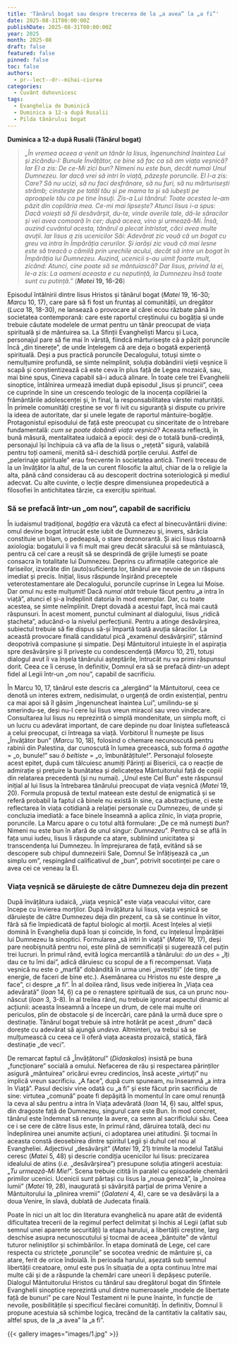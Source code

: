 ```yaml
---
title: 'Tânărul bogat sau despre trecerea de la „a avea” la „a fi”'
date: 2025-08-31T00:00:00Z
publishDate: 2025-08-31T00:00:00Z
year: 2025
month: 2025-08
draft: false
featured: false
pinned: false
toc: false
authors:
  - pr--lect--dr--mihai-ciurea
categories:
  - Cuvânt duhovnicesc
tags:
  - Evanghelia de Duminică
  - Duminica a 12-a după Rusalii
  - Pilda tânărului bogat
---
```

**Duminica a 12-a după Rusalii (Tânărul bogat)**

> _„În vremea aceea a venit un tânăr la Iisus, îngenunchind înaintea Lui și zicându-I: Bunule Învățător, ce bine să fac ca să am viața veșnică? Iar El a zis: De ce-Mi zici bun? Nimeni nu este bun, decât numai Unul Dumnezeu. Iar dacă vrei să intri în viață, păzește poruncile. El I-a zis: Care? Să nu ucizi, să nu faci desfrânare, să nu furi, să nu mărturisești strâmb; cinstește pe tatăl tău și pe mama ta și să iubești pe aproapele tău ca pe tine însuți. Zis-a Lui tânărul: Toate acestea le-am păzit din copilăria mea. Ce-mi mai lipsește? Atunci Iisus i-a spus: Dacă voiești să fii desăvârșit, du-te, vinde averile tale, dă-le săracilor și vei avea comoară în cer; după aceea, vino și urmează-Mi. Însă, auzind cuvântul acesta, tânărul a plecat întristat, căci avea multe avuții. Iar Iisus a zis ucenicilor Săi: Adevărat zic vouă că un bogat cu greu va intra în Împărăția cerurilor. Și iarăși zic vouă că mai lesne este să treacă o cămilă prin urechile acului, decât să intre un bogat în Împărăția lui Dumnezeu. Auzind, ucenicii s-au uimit foarte mult, zicând: Atunci, cine poate să se mântuiască? Dar Iisus, privind la ei, le-a zis: La oameni aceasta e cu neputință, la Dumnezeu însă toate sunt cu putință.”_ (**_Matei_ 19, 16-26**)

Episodul întâlnirii dintre Iisus Hristos și tânărul bogat (_Matei_ 19, 16-30; _Marcu_ 10, 17), care pare să fi fost un fruntaș al comunității, un dregător (_Luca_ 18, 18-30), ne lansează o provocare al cărei ecou răzbate până în societatea contemporană: care este raportul creștinului cu bogăția și unde trebuie căutate modelele de urmat pentru un tânăr preocupat de viața spirituală și de mântuirea sa. La Sfinții Evangheliști Marcu și Luca, personajul pare să fie mai în vârstă, fiindcă mărturisește că a păzit poruncile încă „din tinerețe”, de unde înțelegem că are deja o bogată experiență spirituală. Deși a pus practică poruncile Decalogului, totuși simte o nemulțumire profundă, se simte neîmplinit, soluția dobândirii vieții veșnice îi scapă și conștientizează că este ceva în plus față de Legea mozaică, sau, mai bine spus, Cineva capabil să-i aducă alinare. În toate cele trei Evanghelii sinoptice, întâlnirea urmează imediat după episodul „Iisus și pruncii”, ceea ce cuprinde în sine un crescendo teologic de la inocența copilăriei la frământările adolescenței și, în final, la responsabilitatea vârstei maturității. În primele comunități creștine se vor fi ivit cu siguranță și dispute cu privire la ideea de autoritate, dar și unele legate de raportul mântuire-bogăție. Protagonistul episodului de față este preocupat cu sinceritate de o întrebare fundamentală: _cum se poate dobândi viața veșnică_? Aceasta reflectă, în bună măsură, mentalitatea iudaică a epocii: deși de o totală bună-credință, personajul își închipuia că va afla de la Iisus o „rețetă” sigură, valabilă pentru toți oamenii, menită să-i deschidă porțile cerului. Astfel de „pelerinaje spirituale” erau frecvente în societatea antică. Tinerii treceau de la un învățător la altul, de la un curent filosofic la altul, chiar de la o religie la alta, până când considerau că au descoperit doctrina soteriologică și mediul adecvat. Cu alte cuvinte, o lecție despre dimensiunea propedeutică a filosofiei în antichitatea târzie, ca exercițiu spiritual.

### Să se prefacă într-un „om nou”, capabil de sacrificiu

În iudaismul tradițional, _bogăția_ era văzută ca efect al binecuvântării divine: omul devine bogat întrucât este iubit de Dumnezeu și, invers, sărăcia constituie un blam, o pedeapsă, o stare dezonorantă. Și aici Iisus răstoarnă axiologia: bogatului îi va fi mult mai greu decât săracului să se mântuiască, pentru că cel care a reușit să se desprindă de grijile lumești se poate consacra în totalitate lui Dumnezeu. Deprins cu afirmațiile categorice ale fariseilor, izvorâte din (auto)suficiența lor, tânărul are nevoie de un răspuns imediat și precis. Inițial, Iisus răspunde înșirând preceptele veterotestamentare ale Decalogului, poruncile cuprinse în Legea lui Moise. Dar omul nu este mulțumit! Dacă _numai atât_ trebuie făcut pentru „a intra în viață”, atunci el și-a îndeplinit datoria în mod exemplar. Dar, cu toate acestea, se simte neîmplinit. Drept dovadă a acestui fapt, încă mai caută răspunsuri. În acest moment, punctul culminant al dialogului, Iisus „ridică ștacheta”, aducând-o la nivelul perfecțiunii. Pentru a atinge desăvârșirea, subiectul trebuie să fie dispus să-și împartă toată avuția săracilor. La această provocare finală candidatul pică „examenul desăvârșirii”, stârnind deopotrivă compasiune și simpatie. Deși Mântuitorul intuiește în el aspirația spre desăvârșire și îl privește cu condescendență (_Marcu_ 10, 21), totuși dialogul avut îi va înșela tânărului așteptările, întrucât nu va primi răspunsul dorit. Ceea ce îi ceruse, în definitiv, Domnul era să se prefacă dintr-un adept fidel al Legii într-un „om nou”, capabil de sacrificiu.

În Marcu 10, 17, tânărul este descris ca „alergând” la Mântuitorul, ceea ce denotă un interes extrem, nedisimulat, o urgență de ordin existențial, pentru ca mai apoi să îl găsim „îngenuncheat înaintea Lui”, umilindu-se și smerindu-se, deși nu-I cere lui Iisus vreun miracol sau vreo vindecare. Consultarea lui Iisus nu reprezintă o simplă mondenitate, un simplu moft, ci un lucru cu adevărat important, de care depinde nu doar liniștea sufletească a celui preocupat, ci întreaga sa viață. Vorbitorul Îl numește pe Iisus „Învățător bun” (_Marcu_ 10, 18), folosind o chemare necunoscută pentru rabinii din Palestina, dar cunoscută în lumea grecească, sub forma _ô agathe_ = „o, bunule!” sau _ô beltiste_ = „o, îmbunătățitule!”. Personajul folosește acest epitet, după cum tâlcuiesc anumiți Părinți ai Bisericii, ca o reacție de admirație și prețuire la bunătatea și delicatețea Mântuitorului față de copiii din relatarea precedentă (și nu numai). „Unul este Cel Bun” este răspunsul inițial al lui Iisus la întrebarea tânărului preocupat de viața veșnică (_Matei_ 19, 20). Formula propusă de textul mateean este destul de enigmatică și se referă probabil la faptul că binele nu există în sine, ca abstracțiune, ci este reflectarea în viața cotidiană a relației personale cu Dumnezeu, de unde și concluzia imediată: a face binele înseamnă a aplica zilnic, în viața proprie, poruncile. La Marcu apare o cu totul altă formulare: „De ce mă numești _bun_? Nimeni nu este bun în afară de unul singur: _Dumnezeu_”. Pentru că se află în fața unui iudeu, Iisus îi răspunde ca atare, subliniind unicitatea și transcendența lui Dumnezeu. În împrejurarea de față, evitând să se descopere sub chipul dumnezeirii Sale, Domnul Se înfățișează ca „un simplu om”, respingând calificativul de „bun”, potrivit socotinței pe care o avea cei ce veneau la El.

### Viața veșnică se dăruiește de către Dumnezeu deja din prezent

După învățătura iudaică, „viața veșnică” este viața veacului viitor, care începe cu învierea morților. După învățătura lui Iisus, viața veșnică se dăruiește de către Dumnezeu deja din prezent, ca să se continue în viitor, fără să fie împiedicată de faptul biologic al morții. Acest înțeles al vieții domină în Evanghelia după Ioan și coincide, în fond, cu înțelesul Împărăției lui Dumnezeu la sinoptici. Formularea „să intri în viață” (_Matei_ 19, 17), deși pare neobișnuită pentru noi, este plină de semnificații și sugerează cel puțin trei lucruri. În primul rând, evită logica mercantilă a tânărului: _do un des_ = „îți dau ce tu îmi dai”, adică dăruiesc cu scopul de a fi recompensat. Viața veșnică nu este o „marfă” dobândită în urma unei „investiții” (de timp, de energie, de faceri de bine etc.). Asemănarea cu Hristos nu este despre „a face”, ci despre „a fi”. În al doilea rând, Iisus vede inițierea în „Viața cea adevărată” (_Ioan_ 14, 6) ca pe o renaștere spirituală de sus, ca un prunc nou-născut (_Ioan_ 3, 3-8). În al treilea rând, nu trebuie ignorat aspectul dinamic al acțiunii: aceasta înseamnă a începe un drum, de cele mai multe ori periculos, plin de obstacole și de încercări, care până la urmă duce spre o destinație. Tânărul bogat trebuie să intre hotărât pe acest „drum” dacă dorește cu adevărat să ajungă _undeva_. Altminteri, va trebui să se mulțumească cu ceea ce îi oferă viața aceasta prozaică, statică, fără destinație „de veci”.

De remarcat faptul că „Învățătorul” (_Didaskalos_) insistă pe buna „funcționare” socială a omului. Nefacerea de rău și respectarea părinților asigură „mântuirea” oricărui evreu credincios, însă aceste „virtuți” nu implică vreun sacrificiu. „A face”, după cum spuneam, nu înseamnă „a intra în Viață”. Pasul decisiv vine odată cu „a fi” și este făcut prin sacrificiu de sine: virtutea „comună” poate fi depășită în momentul în care omul renunță la ceva al său pentru a intra în Viața adevărată (_Ioan_ 14, 6) sau, altfel spus, din dragoste față de Dumnezeu, singurul care este Bun. În mod concret, tânărul este îndemnat să renunțe la avere, ca semn al sacrificiului său. Ceea ce i se cere de către Iisus este, în primul rând, dăruirea totală, deci nu îndeplinirea unei anumite acțiuni, ci adoptarea unei atitudini. Și tocmai în aceasta constă deosebirea dintre spiritul Legii și duhul cel nou al Evangheliei. Adjectivul „desăvârșit” (_Matei_ 19, 21) trimite la modelul Tatălui ceresc (_Matei_ 5, 48) și descrie condiția ucenicilor lui Iisus: precizarea idealului de atins (_i.e._ „desăvârșirea”) presupune soluția atingerii acestuia: „_Tu urmează-Mi Mie!_”. Scena trebuie citită în paralel cu episoadele chemării primilor ucenici. Ucenicii sunt părtași cu Iisus la „noua geneză”, la „înnoirea lumii” (_Matei_ 19, 28), inaugurată și săvârșită parțial de prima Venire a Mântuitorului la „plinirea vremii” (_Galateni_ 4, 4), care se va desăvârși la a doua Venire, în slavă, dublată de Judecata finală.

Poate în nici un alt loc din literatura evanghelică nu apare atât de evidentă dificultatea trecerii de la regimul perfect delimitat și închis al Legii (aflat sub semnul unei aparente securități) la etapa harului, a libertății creștine, larg deschise asupra necunoscutului și tocmai de aceea „bântuite” de vântul tuturor neliniștilor și schimbărilor. În etapa dominată de Lege, cel care respecta cu strictețe „poruncile” se socotea vrednic de mântuire și, ca atare, ferit de orice îndoială. În perioada harului, așezată sub semnul libertății creatoare, omul este pus în situația de a opta continuu între mai multe căi și de a răspunde la chemări care uneori îi depășesc puterile. Dialogul Mântuitorului Hristos cu tânărul sau dregătorul bogat din Sfintele Evanghelii sinoptice reprezintă unul dintre numeroasele „modele de libertate față de bunuri” pe care Noul Testament ni le pune înainte, în funcție de nevoile, posibilitățile și specificul fiecărei comunități. În definitiv, Domnul îi propune acestuia să schimbe logica, trecând de la cantitativ la calitativ sau, altfel spus, de la „a avea” la „a fi”.

{{< gallery images="images/1.jpg" >}}